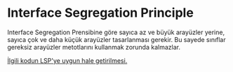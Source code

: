 # Interface Segregation Principle
Interface Segregation Prensibine göre sayıca az ve büyük arayüzler yerine, sayıca çok ve daha küçük arayüzler tasarlanması gerekir. Bu sayede sınıflar gereksiz arayüzler metotlarını kullanmak zorunda kalmazlar.

[İlgili kodun LSP'ye uygun hale getirilmesi.](https://github.com/omereryilmaz/SOLIDPrinciplesInCSharp/commit/1b1301ab2b9cfedaa63e31019b34b3d31faed475#diff-7b3bcef71f396e4df4fa03e73826f836bbde07ecdd0c8eec1879500914b6ac64)